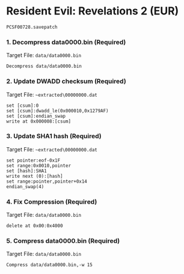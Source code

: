 #  Resident Evil: Revelations 2 (EUR)

`PCSF00728.savepatch`

### 1. Decompress data0000.bin (Required)

Target File: `data/data0000.bin`

```
Decompress data/data0000.bin
```

### 2. Update DWADD checksum (Required)

Target File: `~extracted\00000000.dat`

```
set [csum]:0
set [csum]:dwadd_le(0x000010,0x1279AF)
set [csum]:endian_swap
write at 0x000008:[csum]
```

### 3. Update SHA1 hash (Required)

Target File: `~extracted\00000000.dat`

```
set pointer:eof-0x1F
set range:0x0010,pointer
set [hash]:SHA1
write next (0):[hash]
set range:pointer,pointer+0x14
endian_swap(4)
```

### 4. Fix Compression (Required)

Target File: `data/data0000.bin`

```
delete at 0x00:0x4000
```

### 5. Compress data0000.bin (Required)

Target File: `data/data0000.bin`

```
Compress data/data0000.bin,-w 15
```


